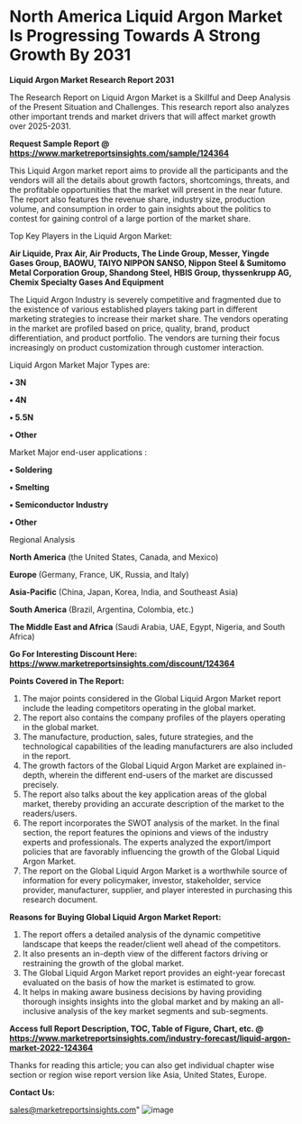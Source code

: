 # North America Liquid Argon Market Is Progressing Towards A Strong Growth By 2031

<strong>Liquid Argon Market Research Report 2031</strong>

The Research Report on Liquid Argon Market is a Skillful and Deep Analysis of the Present Situation and Challenges. This research report also analyzes other important trends and market drivers that will affect market growth over 2025-2031.

<strong>Request Sample Report @ <a href=https://www.marketreportsinsights.com/sample/124364>https://www.marketreportsinsights.com/sample/124364</a></strong>

This Liquid Argon market report aims to provide all the participants and the vendors will all the details about growth factors, shortcomings, threats, and the profitable opportunities that the market will present in the near future. The report also features the revenue share, industry size, production volume, and consumption in order to gain insights about the politics to contest for gaining control of a large portion of the market share.

Top Key Players in the Liquid Argon Market:

<strong>Air Liquide, Prax Air, Air Products, The Linde Group, Messer, Yingde Gases Group, BAOWU, TAIYO NIPPON SANSO, Nippon Steel & Sumitomo Metal Corporation Group, Shandong Steel, HBIS Group, thyssenkrupp AG, Chemix Specialty Gases And Equipment</strong>

The Liquid Argon Industry is severely competitive and fragmented due to the existence of various established players taking part in different marketing strategies to increase their market share. The vendors operating in the market are profiled based on price, quality, brand, product differentiation, and product portfolio. The vendors are turning their focus increasingly on product customization through customer interaction.

Liquid Argon Market Major Types are:

<strong>• 3N

• 4N

• 5.5N

• Other</strong>

Market Major end-user applications :

<strong>• Soldering

• Smelting

• Semiconductor Industry

• Other</strong>

Regional Analysis

</u><strong><b>North America</b></strong> (the United States, Canada, and Mexico)

<strong><b>Europe </b></strong>(Germany, France, UK, Russia, and Italy)

<strong><b>Asia-Pacific</b></strong> (China, Japan, Korea, India, and Southeast Asia)

<strong><b>South America</b></strong> (Brazil, Argentina, Colombia, etc.)

<strong><b>The Middle East and Africa</b></strong> (Saudi Arabia, UAE, Egypt, Nigeria, and South Africa)

<strong>Go For Interesting Discount Here: <a href=https://www.marketreportsinsights.com/discount/124364>https://www.marketreportsinsights.com/discount/124364</a></strong>

<strong>Points Covered in The Report:</strong>
<ol>
  <li>The major points considered in the Global Liquid Argon Market report include the leading competitors operating in the global market.</li>
  <li>The report also contains the company profiles of the players operating in the global market.</li>
  <li>The manufacture, production, sales, future strategies, and the technological capabilities of the leading manufacturers are also included in the report.</li>
  <li>The growth factors of the Global Liquid Argon Market are explained in-depth, wherein the different end-users of the market are discussed precisely.</li>
  <li>The report also talks about the key application areas of the global market, thereby providing an accurate description of the market to the readers/users.</li>
  <li>The report incorporates the SWOT analysis of the market. In the final section, the report features the opinions and views of the industry experts and professionals. The experts analyzed the export/import policies that are favorably influencing the growth of the Global Liquid Argon Market.</li>
  <li>The report on the Global Liquid Argon Market is a worthwhile source of information for every policymaker, investor, stakeholder, service provider, manufacturer, supplier, and player interested in purchasing this research document.</li>
</ol>
<strong>Reasons for Buying Global Liquid Argon Market Report:</strong>

<ol>
  <li>The report offers a detailed analysis of the dynamic competitive landscape that keeps the reader/client well ahead of the competitors.</li>
  <li>It also presents an in-depth view of the different factors driving or restraining the growth of the global market.</li>
  <li>The Global Liquid Argon Market report provides an eight-year forecast evaluated on the basis of how the market is estimated to grow.</li>
  <li>It helps in making aware business decisions by having providing thorough insights insights into the global market and by making an all-inclusive analysis of the key market segments and sub-segments.</li>
</ol>
<strong>Access full Report Description, TOC, Table of Figure, Chart, etc. @ <a href=https://www.marketreportsinsights.com/industry-forecast/liquid-argon-market-2022-124364>https://www.marketreportsinsights.com/industry-forecast/liquid-argon-market-2022-124364</a></strong>


Thanks for reading this article; you can also get individual chapter wise section or region wise report version like Asia, United States, Europe.

<strong>Contact Us:</strong>

sales@marketreportsinsights.com"
![image](https://github.com/user-attachments/assets/38045420-0512-4a21-8819-dc14b1e26900)
